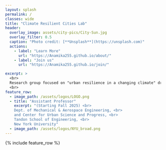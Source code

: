 ```yaml
---
layout: splash
permalink: /
classes: wide
title: "Climate Resilient Cities Lab"
header:
  overlay_image: assets/city-pics/City-Sun.jpg
  overlay_filter: 0.5
  caption: "Photo credit: [**Unsplash**](https://unsplash.com)"
  actions:
    - label: "Learn More"
      url: "https://Anamika255.github.io/about/"
    - label: "Join us"
      url: "https://Anamika255.github.io/join/"

excerpt: >
  <br>
  Research group focused on "urban resilience in a changing climate" driven by critical and socially relevant questions such as: How can cities better prepare for climate extremes? Can innovative urban design mitigate extreme heat? What sustainable growth strategies can benefit rapidly developing cities?
  <br>
feature_row:
  - image_path: /assets/logos/LOGO.png
  - title: "Assistant Professor"
    excerpt: "(Starting Fall 2025) <br>
    Dept. of Mechanical & Aerospace Engineering, <br>
    and Center for Urban Science and Progress, <br>
    Tandon School of Engineering, <br>
    New York University​"
  - image_path: /assets/logos/NYU_broad.png
---
```



{% include feature_row %}


<!--
### Prof. Anamika Shreevastava
Assistant Professor

Dept. of Mechanical & Aerospace Engineering, <br>
and Center for Urban Science and Progress, <br>
Tandon School of Engineering, <br>
New York University​

370 Jay Street, 13th Floor, <br>
Brooklyn, NY 11201
url: "https://engineering.nyu.edu/faculty/anamika-shreevastava"
btn_class: "btn--secondary"
btn_label: "Link to New York University profile"

<!--
- image_path: /assets/images/Networks.jpg
  alt: "Projects"
  title: "Other Projects"
  excerpt: "Assorted collection of some of my scholarly projects that aren't published"
  url: "/projects/"
  btn_class: "btn--primary"
  btn_label: "Projects"
- image_path: /assets/images/Stat_Wars.png
  alt: "Resources"
  title: "Resources"
  excerpt: "Dive in for links to useful tools and online documents that I have curated over the years"
  url: "/resources/"
  btn_class: "btn--primary"
  btn_label: "Resources"
  -->
